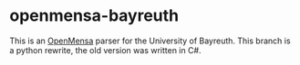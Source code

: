 # openmensa-bayreuth
This is an [OpenMensa](https://openmensa.org/) parser for the University of Bayreuth. This branch is a python rewrite, the old version was written in C#.
